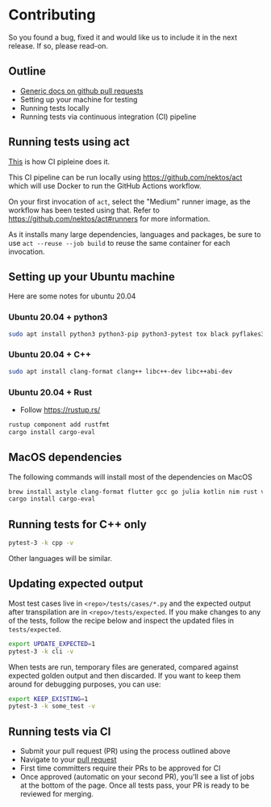 # Contributing

So you found a bug, fixed it and would like us to include it in the next release. If so, please
read-on.

## Outline

- [Generic docs on github pull requests](https://docs.github.com/en/github/collaborating-with-pull-requests/proposing-changes-to-your-work-with-pull-requests/about-pull-requests)
- Setting up your machine for testing
- Running tests locally
- Running tests via continuous integration (CI) pipeline

## Running tests using act

[This](https://github.com/adsharma/py2many/blob/main/.github/workflows/main.yml) is how CI pipleine does it.

This CI pipeline can be run locally using https://github.com/nektos/act which will use Docker
to run the GitHub Actions workflow.

On your first invocation of `act`, select the "Medium" runner image, as the workflow has been tested using that.
Refer to https://github.com/nektos/act#runners for more information.

As it installs many large dependencies, languages and packages, be sure to use `act --reuse --job build`
to reuse the same container for each invocation.

## Setting up your Ubuntu machine

Here are some notes for ubuntu 20.04

### Ubuntu 20.04 + python3

```bash
sudo apt install python3 python3-pip python3-pytest tox black pyflakes3
```

### Ubuntu 20.04 + C++

```bash
sudo apt install clang-format clang++ libc++-dev libc++abi-dev
```

### Ubuntu 20.04 + Rust

- Follow https://rustup.rs/

```bash
rustup component add rustfmt
cargo install cargo-eval
```

## MacOS dependencies

The following commands will install most of the dependencies on MacOS

```bash
brew install astyle clang-format flutter gcc go julia kotlin nim rust vlang z3
cargo install cargo-eval
```

## Running tests for C++ only

```bash
pytest-3 -k cpp -v
```

Other languages will be similar.

## Updating expected output

Most test cases live in `<repo>/tests/cases/*.py` and the expected output after
transpilation are in `<repo>/tests/expected`. If you make changes to any of the
tests, follow the recipe below and inspect the updated files in `tests/expected`.

```bash
export UPDATE_EXPECTED=1
pytest-3 -k cli -v
```

When tests are run, temporary files are generated, compared against expected
golden output and then discarded. If you want to keep them around for debugging
purposes, you can use:

```bash
export KEEP_EXISTING=1
pytest-3 -k some_test -v
```

## Running tests via CI

- Submit your pull request (PR) using the process outlined above
- Navigate to your [pull request](https://github.com/adsharma/py2many/pulls)
- First time committers require their PRs to be approved for CI
- Once approved (automatic on your second PR), you'll see a list of jobs at the
  bottom of the page. Once all tests pass, your PR is ready to be reviewed for
  merging.
